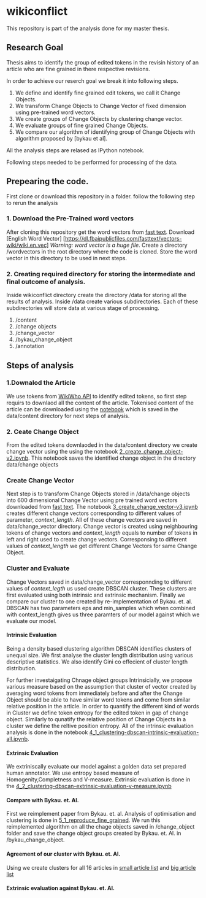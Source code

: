 # wikiconflict

This repository is part of the analysis done for my master thesis.

## Research Goal
 Thesis aims to identify the group of edited tokens in the revisin history of an article who are fine grained in there respective revisions.
 
In order to achieve our reserch goal we break it into following steps.

1. We define and identify fine grained edit tokens, we call it Change Objects.
2. We transform Change Objects to Change Vector of fixed dimension using pre-trained word vectors.
3. We create groups of Change Objects by clustering change vector.
4. We evaluate groups of fine grained Change Objects.
5. We compare our algorithm of identifying  group of Change Objects with algorithm proposed by [bykau et al].

All the analysis steps are relased as IPython notebook.

Following steps needed to be performed for processing of the data.


## Prepearing the code.
First clone or download this repository in a folder.
 follow the following step to rerun the analysis

### 1. Download the Pre-Trained word vectors
After cloning this repository get the word vectors from [fast text](https://github.com/facebookresearch/fastText/blob/master/docs/pretrained-vectors.md). Download [English Word Vector] [https://dl.fbaipublicfiles.com/fasttext/vectors-wiki/wiki.en.vec] *Warning: word vector is a huge file*. Create a directory /wordvectors in the root directory where the code is cloned. Store the word vector in this directory to be used in next steps.

### 2. Creating required directory for storing the intermediate and final outcome of analysis.

Inside wikiconflict directory create the directory /data for storing all the results of analysis.
Inside /data create various subdirectories. Each of these subdirectories will store data at various stage of processing. 
1. /content
2. /change objects
3. /change_vector
4. /bykau_change_object
5. /annotation

## Steps of analysis

### 1.Downalod the Article
We use tokens from [WikiWho API]() to identify edited tokens, so first step requirs to downlaod all the content of the article. 
Tokenised content of the article can be downloaded using the [notebook](./notebooks/1_download_rev_content.ipynb) which is saved in the data/content directory for next steps of analysis.

### 2. Ceate Change Object

From the edited tokens downlaoded in the data/content directory we create change vector using the using the notebook [2_create_change_object-v2.ipynb](./notebooks/2_create_change_object-v2.ipynb). This notebook saves the identified change object in the directory   data/change objects

### Create Change Vector

Next step is to transform Change Objects stored in /data/change objects into 600 dimensional Change Vector using pre trained word vectors downloaded from [fast text](https://github.com/facebookresearch/fastText/blob/master/docs/pretrained-vectors.md). 
 The notebook  [3_create_change_vector-v3.ipynb](./notebooks/[3_create_change_vector-v3.ipynb]) creates different change vectors corresponding to different values of parameter, *context_length*. All of these change vectors are saved in data/change_vector directory. Change vector is created using neighbouring tokens of change vectors and *context_length* equals to number of tokens in left and right used to create change vectors. Corresponsing to different values of *context_length* we get different Change Vectors for same Change Object.

### Cluster and Evaluate
Change Vectors saved in data/change_vector corresponnding to different values of *context_legth* us used create DBSCAN cluster. These clusters are first evaluated using both intrinsic and extrinsic mechanism. Finally we compare our cluster to one created by re-implementation of Bykau. et. al. DBSCAN has two parameters eps and min_samples which when combined with context_length gives us three paramters of our model against which we evaluate our model.



#### Intrinsic Evaluation
 
 Being a density based clustering algorithm DBSCAN identifies clusters of unequal size. We first analyse the cluster length distribution using various descriptive statistics. We also identify Gini co effecient of cluster length distribution.

For further investaigating Chnage object groups Intrinsicially, we propose various measure based on the assumption that cluster of vector created by averaging word tokens from immediately before and after the Change Object should be able to have similar word tokens and come from similar relative position in the article.  In order to quantify the different kind of words in Cluster we define token entropy for the edited token in gap of change object. Similarly to qunatify the relative position of Change Objects in a cluster we define the reltive position entropy. All of the intrinsic evaluation analysis is done in the notebook [4_1_clustering-dbscan-intrinsic-evaluation-all.ipynb](./notebooks/4_1_clustering-dbscan-intrinsic-evaluation-all.ipynb). 

#### Extrinsic Evaluation

We extriniscally evaluate our model against a golden data set prepared human annotator. We use entropy based measure of Homogenity,Completness and V-measure. Extrinsic evaluation is done in the [4_2_clustering-dbscan-extrinsic-evaluation-v-measure.ipynb](./notebooks/4_2_clustering-dbscan-extrinsic-evaluation-v-measure.ipynb)

#### Compare with Bykau. et. Al.

First we reimplement paper from Bykau. et. al. Analysis of optimisation and clustering is done in  [5_1_reproduce_fine_grained](./notebooks/5_1_reproduce_fine_grained.ipynb). We run this reimplemented algorithm on all the chage objects saved in /change_object folder and save the change object groups created by Bykau. et. Al. in /bykau_change_object.
####  Agreement of our cluster with Bykau. et. Al.
Using we create clusters for all 16 articles in [small article list](https://github.com/acifer/wikiconflict/blob/master/conflicted_article.csv) and [big article list](https://github.com/acifer/wikiconflict/blob/master/conflicted_article-big.csv)

#### Extrinsic evaluation against Bykau. et. Al.




